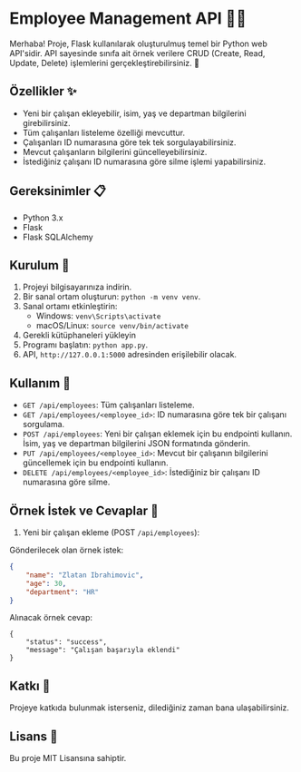 # Employee Management API 🧑‍💼

Merhaba! Proje, Flask kullanılarak oluşturulmuş temel bir Python web API'sidir. API sayesinde sınıfa ait örnek verilere CRUD (Create, Read, Update, Delete) işlemlerini gerçekleştirebilirsiniz. 🎉

## Özellikler ✨

- Yeni bir çalışan ekleyebilir, isim, yaş ve departman bilgilerini girebilirsiniz.
- Tüm çalışanları listeleme özelliği mevcuttur.
- Çalışanları ID numarasına göre tek tek sorgulayabilirsiniz.
- Mevcut çalışanların bilgilerini güncelleyebilirsiniz.
- İstediğiniz çalışanı ID numarasına göre silme işlemi yapabilirsiniz.

## Gereksinimler 📋

- Python 3.x
- Flask
- Flask SQLAlchemy

## Kurulum 🚀

1. Projeyi bilgisayarınıza indirin.
2. Bir sanal ortam oluşturun: `python -m venv venv`.
3. Sanal ortamı etkinleştirin:
   - Windows: `venv\Scripts\activate`
   - macOS/Linux: `source venv/bin/activate`
4. Gerekli kütüphaneleri yükleyin
5. Programı başlatın: `python app.py`.
6. API, `http://127.0.0.1:5000` adresinden erişilebilir olacak.

## Kullanım 🚀

- `GET /api/employees`: Tüm çalışanları listeleme.
- `GET /api/employees/<employee_id>`: ID numarasına göre tek bir çalışanı sorgulama.
- `POST /api/employees`: Yeni bir çalışan eklemek için bu endpointi kullanın. İsim, yaş ve departman bilgilerini JSON formatında gönderin.
- `PUT /api/employees/<employee_id>`: Mevcut bir çalışanın bilgilerini güncellemek için bu endpointi kullanın.
- `DELETE /api/employees/<employee_id>`: İstediğiniz bir çalışanı ID numarasına göre silme.

## Örnek İstek ve Cevaplar 📝

1. Yeni bir çalışan ekleme (POST `/api/employees`):

Gönderilecek olan örnek istek:
```json
{
    "name": "Zlatan Ibrahimovic",
    "age": 30,
    "department": "HR"
}
```

Alınacak örnek cevap:
```
{
    "status": "success",
    "message": "Çalışan başarıyla eklendi"
}
```

## Katkı 🤝
Projeye katkıda bulunmak isterseniz, dilediğiniz zaman bana ulaşabilirsiniz.

## Lisans 📄
Bu proje MIT Lisansına sahiptir.
